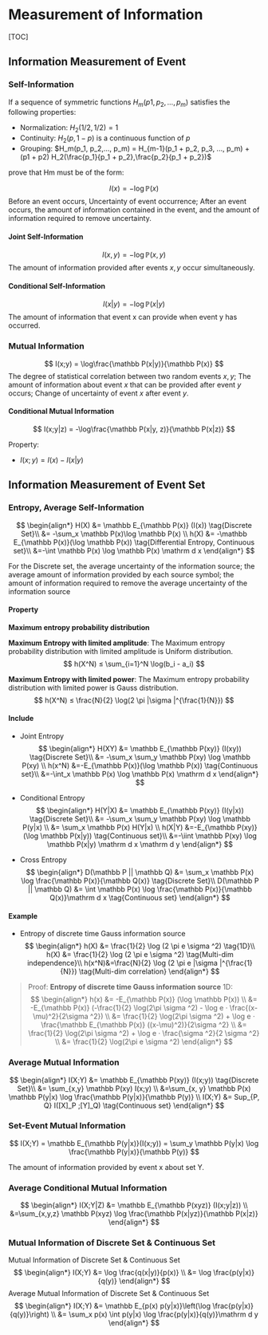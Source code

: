 # Measurement of Information

[TOC]


## Information Measurement of Event

### Self-Information

If a sequence of symmetric functions $H_m(p1, p_2,..., p_m)$ satisfies the following properties:

- Normalization: $H_2(1/2, 1/2) = 1$
- Continuity: $H_2(p, 1 - p)$ is a continuous function of $p$
- Grouping: $H_m(p_1, p_2,..., p_m) = H_{m-1}(p_1 + p_2, p_3, ..., p_m) + (p1 + p2) H_2(\frac{p_1}{p_1 + p_2},\frac{p_2}{p_1 + p_2})$ 

prove that Hm must be of the form:

$$
I(x) = -\log \mathbb P(x)
$$
Before an event occurs, Uncertainty of event occurrence; After an event occurs, the amount of information contained in the event, and the amount of information required to remove uncertainty.

#### Joint Self-Information

$$
I(x, y) = -\log \mathbb P(x, y)
$$
The amount of information provided after events $x, y$ occur simultaneously.

#### Conditional Self-Information

$$
I(x|y) = -\log \mathbb P(x|y)
$$
The amount of information that event x can provide when event y has occurred.

### Mutual Information 

$$
I(x;y) = \log\frac{\mathbb P(x|y)}{\mathbb P(x)}
$$
The degree of statistical correlation between two random events $x, y$; 
The amount of information about event $x$ that can be provided after event $y$ occurs; 
Change of uncertainty of event $x$ after event $y$.

#### Conditional Mutual Information

$$
I(x;y|z) = -\log\frac{\mathbb P(x|y, z)}{\mathbb P(x|z)}
$$

Property:
- $I(x;y) = I(x) - I(x|y)$  

## Information Measurement of Event Set 

### Entropy, Average Self-Information

$$
\begin{align*}
  H(X) &= \mathbb E_{\mathbb P(x)} (I(x))  \tag{Discrete Set}\\
    &= -\sum_x \mathbb P(x)\log \mathbb P(x)  \\
  h(X) &= -\mathbb E_{\mathbb P(x)}(\log \mathbb P(x)) \tag{Differential Entropy, Continuous set}\\
    &=-\int \mathbb P(x) \log \mathbb P(x) \mathrm d x
\end{align*}
$$

For the Discrete set, the average uncertainty of the information source; the average amount of information provided by each source symbol; the amount of information required to remove the average uncertainty of the information source  

#### Property

**Maximum entropy probability distribution**

**Maximum Entropy with limited amplitude**: The Maximum entropy probability distribution with limited amplitude is Uniform distribution.
$$
h(X^N) ≤ \sum_{i=1}^N \log(b_i - a_i)
$$


**Maximum Entropy with limited power**: The Maximum entropy probability distribution with limited power is Gauss distribution. 
$$
h(X^N) ≤ \frac{N}{2} \log(2 \pi |\sigma |^{\frac{1}{N}})
$$
#### Include

* Joint Entropy 
  $$
  \begin{align*}
    H(XY) &= \mathbb E_{\mathbb P(xy)} (I(xy))   \tag{Discrete Set}\\
      &= -\sum_x \sum_y \mathbb P(xy) \log \mathbb P(xy)  \\
    h(x^N) &=-E_{\mathbb P(x)}(\log \mathbb P(x))   \tag{Continuous set}\\
      &=-\int_x \mathbb P(x) \log \mathbb P(x) \mathrm d x
  \end{align*}
  $$
  
* Conditional Entropy 
  $$
  \begin{align*}
    H(Y|X) &= \mathbb E_{\mathbb P(xy)} (I(y|x))   \tag{Discrete Set}\\
      &= -\sum_x \sum_y \mathbb P(xy) \log \mathbb P(y|x)  \\
      &= \sum_x \mathbb P(x) H(Y|x)  \\
    h(X|Y) &=-E_{\mathbb P(xy)}(\log \mathbb P(x|y))  \tag{Continuous set}\\
      &=-\iint \mathbb P(xy) \log \mathbb P(x|y) \mathrm d x \mathrm d y
  \end{align*}
  $$
  
* Cross Entropy
  $$
  \begin{align*}
    D(\mathbb P || \mathbb Q) &= \sum_x \mathbb P(x) \log \frac{\mathbb P(x)}{\mathbb Q(x)}  \tag{Discrete Set}\\
    D(\mathbb P || \mathbb Q) &= \int \mathbb P(x) \log \frac{\mathbb P(x)}{\mathbb Q(x)}\mathrm d x  \tag{Continuous set}
  \end{align*}
  $$

#### Example 

- Entropy of discrete time Gauss information source
    $$
    \begin{align*}
      h(X) &= \frac{1}{2} \log (2 \pi e \sigma ^2)  \tag{1D}\\
      h(X) &= \frac{1}{2} \log (2 \pi e \sigma ^2)  \tag{Multi-dim independence}\\
      h(x^N)&=\frac{N}{2} \log (2 \pi e |\sigma |^{\frac{1}{N}})  \tag{Multi-dim correlation}
    \end{align*}
    $$

> Proof: **Entropy of discrete time Gauss information source**
> 1D:  
> $$
> \begin{align*}
>   h(x) &= -E_{\mathbb P(x)} (\log \mathbb P(x))  \\
>     &= -E_{\mathbb P(x)} (-\frac{1}{2} \log(2\pi \sigma ^2) - \log e · \frac{(x-\mu)^2}{2\sigma ^2})  \\
>     &= \frac{1}{2} \log(2\pi \sigma ^2) + \log e · \frac{\mathbb E_{\mathbb P(x)} ((x-\mu)^2)}{2\sigma ^2}  \\
>     &= \frac{1}{2} \log(2\pi \sigma ^2) + \log e · \frac{\sigma ^2}{2 \sigma ^2}  \\
>     &= \frac{1}{2} \log(2\pi e \sigma ^2)
> \end{align*}
> $$
>
> 

### Average Mutual Information

$$
\begin{align*}
  I(X;Y) &= \mathbb E_{\mathbb P(xy)} (I(x;y))   \tag{Discrete Set}\\
    &= \sum_{x,y} \mathbb P(xy) I(x;y)  \\
    &=\sum_{x, y} \mathbb P(x) \mathbb P(y|x) \log \frac{\mathbb P(y|x)}{\mathbb P(y)}  \\
  I(X;Y) &= Sup_{P, Q} I([X]_P ;[Y]_Q)  \tag{Continuous set}
\end{align*}
$$

### Set-Event Mutual Information

$$
I(X;Y) = \mathbb E_{\mathbb P(y|x)}(I(x;y)) = \sum_y \mathbb P(y|x) \log \frac{\mathbb P(y|x)}{\mathbb P(y)}
$$

The amount of information provided by event x about set Y.

### Average Conditional Mutual Information

$$
\begin{align*}
  I(X;Y|Z) &= \mathbb E_{\mathbb P(xyz)} (I(x;y|z))  \\
    &=\sum_{x,y,z} \mathbb P(xyz) \log \frac{\mathbb P(x|yz)}{\mathbb P(x|z)}
\end{align*}
$$

### Mutual Information of Discrete Set & Continuous Set

Mutual Information of Discrete Set & Continuous Set 
$$
\begin{align*}
  I(X;Y) &= \log \frac{q(x|y)}{p(x)}  \\
    &= \log \frac{p(y|x)}{q(y)}
\end{align*}
$$
Average Mutual Information of Discrete Set & Continuous Set 
$$
\begin{align*}
  I(X;Y) &= \mathbb E_{p(x) p(y|x)}\left(\log \frac{p(y|x)}{q(y)}\right)  \\
    &= \sum_x p(x) \int p(y|x) \log \frac{p(y|x)}{q(y)}\mathrm d y
\end{align*}
$$

